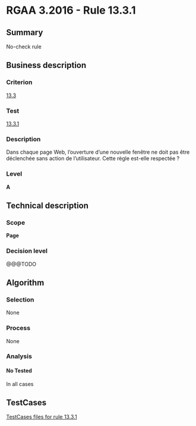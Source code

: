 # RGAA 3.2016 - Rule 13.3.1

## Summary
No-check rule


## Business description

### Criterion
[13.3](http://references.modernisation.gouv.fr/rgaa-accessibilite/criteres.html#crit-13-3)

### Test
[13.3.1](http://references.modernisation.gouv.fr/rgaa-accessibilite/criteres.html#test-13-3-1)

### Description
<div lang="fr">Dans chaque page Web, l&#x2019;ouverture d&#x2019;une nouvelle fen&#xEA;tre ne doit pas &#xEA;tre d&#xE9;clench&#xE9;e sans action de l&#x2019;utilisateur. Cette r&#xE8;gle est-elle respect&#xE9;e&nbsp;?</div>

### Level
**A**


## Technical description

### Scope
**Page**

### Decision level
@@@TODO


## Algorithm

### Selection
None

### Process
None

### Analysis

#### No Tested
In all cases


##  TestCases

[TestCases files for rule 13.3.1](https://github.com/Asqatasun/Asqatasun/tree/RGAA_3.2016/rules/rules-rgaa3.2016/src/test/resources/testcases/rgaa32016/Rgaa32016Rule130301/)


